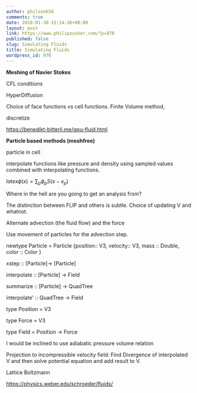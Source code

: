 ```yaml
---
author: philzook58
comments: true
date: 2018-01-30 15:14:36+00:00
layout: post
link: https://www.philipzucker.com/?p=970
published: false
slug: Simulating Fluids
title: Simulating Fluids
wordpress_id: 970
---
```


**Meshing of Navier Stokes**

CFL conditions

HyperDiffusion

Choice of face functions vs cell functions. Finite Volume method,

discretize

https://benedikt-bitterli.me/gpu-fluid.html



**Particle based methods (meshfree)**

particle in cell

interpolate functions like pressure and density using sampled values combined with interpolating functions.

$latex \phi(x)=\sum_p \phi_p S(x-x_p)$

Where in the hell are you going to get an analysis from?

The distinction between FLIP and others is subtle. Choice of updating V and whatnot.

Alternate advection (the fluid flow) and the force

Use movement of particles for the advection step.

newtype Particle = Particle {position:: V3, velocity:: V3, mass :: Double, color :: Color }

xstep :: [Particle]-> [Particle]

interpolate :: [Particle] -> Field

summarize :: [Particle] -> QuadTree

interpolate' :: QuadTree -> Field

type Position = V3

type Force = V3

type Field = Position -> Force





I would be inclined to use adiabatic pressure volume relation

Projection to incompressible velocity field: Find Divergence of interpolated V and then solve potential equation and add result to V.



Lattice Boltzmann

https://physics.weber.edu/schroeder/fluids/




